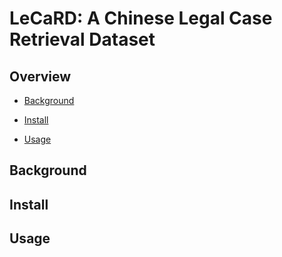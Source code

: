 # LeCaRD: A Chinese Legal Case Retrieval Dataset


## Overview
* [Background](#background)

- [Install](#install)

- [Usage](#usage)


## Background

## Install

## Usage

